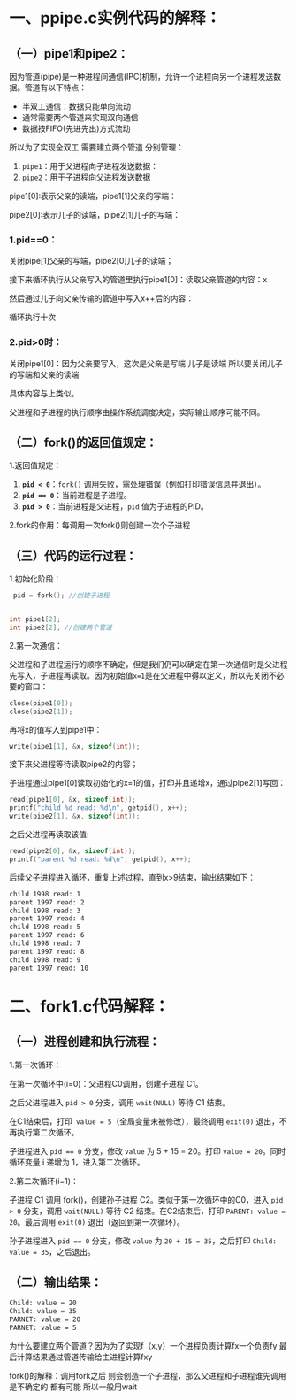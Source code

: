 # 一、ppipe.c实例代码的解释：

## （一）pipe1和pipe2：

因为管道(pipe)是一种进程间通信(IPC)机制，允许一个进程向另一个进程发送数据。管道有以下特点：

- 半双工通信：数据只能单向流动
- 通常需要两个管道来实现双向通信
- 数据按FIFO(先进先出)方式流动

所以为了实现全双工 需要建立两个管道 分别管理：

1. `pipe1`：用于父进程向子进程发送数据：
2. `pipe2`：用于子进程向父进程发送数据

pipe1[0]:表示父亲的读端，pipe1[1]父亲的写端：

pipe2[0]:表示儿子的读端，pipe2[1]儿子的写端：



### 1.pid==0：

关闭pipe[1]父亲的写端，pipe2[0]儿子的读端；

接下来循环执行从父亲写入的管道里执行pipe1[0]：读取父亲管道的内容：x

然后通过儿子向父亲传输的管道中写入x++后的内容：

循环执行十次

### 2.pid>0时：

关闭pipe1[0]：因为父亲要写入，这次是父亲是写端 儿子是读端 所以要关闭儿子的写端和父亲的读端

具体内容与上类似。

父进程和子进程的执行顺序由操作系统调度决定，实际输出顺序可能不同。



## （二）fork()的返回值规定：

1.返回值规定：

1. **`pid < 0`**：`fork()` 调用失败，需处理错误（例如打印错误信息并退出）。
2. **`pid == 0`**：当前进程是子进程。
3. **`pid > 0`**：当前进程是父进程，`pid` 值为子进程的PID。

2.fork的作用：每调用一次fork()则创建一次个子进程

## （三）代码的运行过程：

1.初始化阶段：

```c
 pid = fork(); //创建子进程


int pipe1[2]; 
int pipe2[2]; //创建两个管道
```

2.第一次通信：

父进程和子进程运行的顺序不确定，但是我们仍可以确定在第一次通信时是父进程先写入，子进程再读取。因为初始值`x=1`是在父进程中得以定义，所以先关闭不必要的窗口：

```c
close(pipe1[0]); 
close(pipe2[1]);
```

再将x的值写入到pipe1中：

```c
write(pipe1[1], &x, sizeof(int)); 
```

接下来父进程等待读取pipe2的内容；

子进程通过pipe1[0]读取初始化的x=1的值，打印并且递增x，通过pipe2[1]写回：

```c
read(pipe1[0], &x, sizeof(int)); 
printf("child %d read: %d\n", getpid(), x++); 
write(pipe2[1], &x, sizeof(int));
```

之后父进程再读取该值:

```c
read(pipe2[0], &x, sizeof(int)); 
printf("parent %d read: %d\n", getpid(), x++);
```

后续父子进程进入循环，重复上述过程，直到x>9结束，输出结果如下：

```bash
child 1998 read: 1
parent 1997 read: 2
child 1998 read: 3
parent 1997 read: 4
child 1998 read: 5
parent 1997 read: 6
child 1998 read: 7
parent 1997 read: 8
child 1998 read: 9
parent 1997 read: 10
```

# 二、fork1.c代码解释：

## （一）进程创建和执行流程：

1.第一次循环：

在第一次循环中(i=0)：父进程C0调用，创建子进程 C1。

之后父进程进入 `pid > 0` 分支，调用 `wait(NULL)` 等待 C1 结束。

在C1结束后，打印` value = 5`（全局变量未被修改），最终调用 `exit(0)` 退出，不再执行第二次循环。

子进程进入 `pid == 0` 分支，修改 `value` 为 5 + 15 = 20。打印 `value = 20`。同时循环变量 i 递增为 1，进入第二次循环。

2.第二次循环(i=1)：

子进程 C1 调用 fork()，创建孙子进程 C2。类似于第一次循环中的C0，进入 `pid > 0` 分支，调用 `wait(NULL)` 等待 C2 结束。在C2结束后，打印 `PARENT: value = 20`。最后调用 `exit(0)` 退出（返回到第一次循环）。

孙子进程进入 `pid == 0` 分支，修改 `value` 为 `20 + 15 = 35`，之后打印 `Child: value = 35`，之后退出。

## （二）输出结果：

```bash
Child: value = 20
Child: value = 35
PARNET: value = 20
PARNET: value = 5
```

为什么要建立两个管道？因为为了实现f（x,y）一个进程负责计算fx一个负责fy 最后计算结果通过管道传输给主进程计算fxy



fork()的解释：调用fork之后 则会创造一个子进程，那么父进程和子进程谁先调用是不确定的 都有可能 所以一般用wait